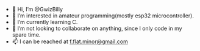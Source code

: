 - 👋 Hi, I’m @GwizBilly
- 👀 I’m interested in amateur programming(mostly esp32 microcontroller).
- 🌱 I’m currently learning C.
- 💞️ I’m not looking to collaborate on anything, since I only code in my spare time.
- 📫 I can be reached at f.flat.minor@gmail.com

<!---
GwizBilly/GwizBilly is a ✨ special ✨ repository because its `README.md` (this file) appears on your GitHub profile.
You can click the Preview link to take a look at your changes.
--->
